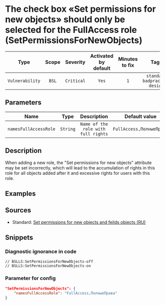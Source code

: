 # The check box «Set permissions for new objects» should only be selected for the FullAccess role (SetPermissionsForNewObjects)

|      Type       | Scope |  Severity  |    Activated<br>by default    |    Minutes<br>to fix    |                        Tags                         |
|:---------------:|:-----:|:----------:|:-----------------------------:|:-----------------------:|:---------------------------------------------------:|
| `Vulnerability` | `BSL` | `Critical` |             `Yes`             |           `1`           |       `standard`<br>`badpractice`<br>`design`       |

## Parameters


|         Name          |   Type   |             Description             |      Default value       |
|:---------------------:|:--------:|:-----------------------------------:|:------------------------:|
| `namesFullAccessRole` | `String` | `Name of the role with full rights` | `FullAccess,ПолныеПрава` |
<!-- Блоки выше заполняются автоматически, не трогать -->
## Description
<!-- Описание диагностики заполняется вручную. Необходимо понятным языком описать смысл и схему работу -->
When adding a new role, the "Set permissions for new objects" attribute may be set incorrectly, which will lead to the accumulation of rights in this role for all objects added after it and excessive rights for users with this role.

## Examples
<!-- В данном разделе приводятся примеры, на которые диагностика срабатывает, а также можно привести пример, как можно исправить ситуацию -->

## Sources

* Standard: [Set permissions for new objects and feilds objects (RU)](https://its.1c.ru/db/v8std/content/532/hdoc)

## Snippets

<!-- Блоки ниже заполняются автоматически, не трогать -->
### Diagnostic ignorance in code

```bsl
// BSLLS:SetPermissionsForNewObjects-off
// BSLLS:SetPermissionsForNewObjects-on
```

### Parameter for config

```json
"SetPermissionsForNewObjects": {
    "namesFullAccessRole": "FullAccess,ПолныеПрава"
}
```
